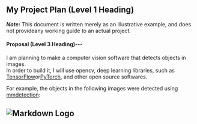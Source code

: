 ## My Project Plan (Level 1 Heading)
***Note:*** This document is written merely as an illustrative example, and does not provideany working guide to an actual project.

#### Proposal (Level 3 Heading)---
I am planning to make a computer vision software that detects objects in images.  
In order to build it, I will use opencv, deep learning libraries, such as [TensorFlow](https://www.tensorflow.org/?hl=ko)or[PyTorch](https://pytorch.org/), and other open source softwares. 

For example, the objects in the following images were detected using [mmdetection](https://github.com/open-mmlab/mmdetection):  

![Markdown Logo](https://user-images.githubusercontent.com/12907710/137271636-56ba1cd2-b110-4812-8221-b4c120320aa9.png)
---

